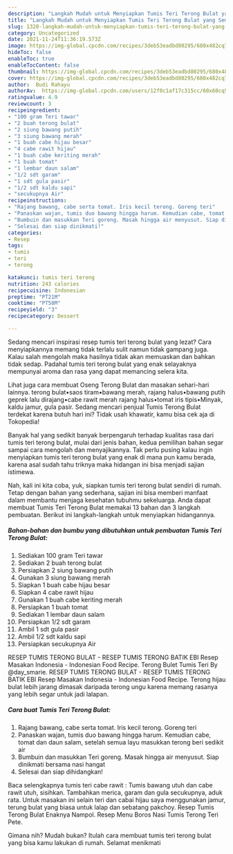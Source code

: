 ```yaml
---
description: "Langkah Mudah untuk Menyiapkan Tumis Teri Terong Bulat yang Sempurna"
title: "Langkah Mudah untuk Menyiapkan Tumis Teri Terong Bulat yang Sempurna"
slug: 1320-langkah-mudah-untuk-menyiapkan-tumis-teri-terong-bulat-yang-sempurna
category: Uncategorized
date: 2021-11-24T11:36:19.573Z
image: https://img-global.cpcdn.com/recipes/3deb53eadbd80295/680x482cq70/tumis-teri-terong-bulat-foto-resep-utama.jpg
hideToc: false
enableToc: true
enableTocContent: false
thumbnail: https://img-global.cpcdn.com/recipes/3deb53eadbd80295/680x482cq70/tumis-teri-terong-bulat-foto-resep-utama.jpg
cover: https://img-global.cpcdn.com/recipes/3deb53eadbd80295/680x482cq70/tumis-teri-terong-bulat-foto-resep-utama.jpg
author:  Budi Rahayu
authorAv:  https://img-global.cpcdn.com/users/12f0c1af17c315cc/60x60cq50/avatar.jpg
ratingvalue: 4.9
reviewcount: 3
recipeingredient:
- "100 gram Teri tawar"
- "2 buah terong bulat"
- "2 siung bawang putih"
- "3 siung bawang merah"
- "1 buah cabe hijau besar"
- "4 cabe rawit hijau"
- "1 buah cabe keriting merah"
- "1 buah tomat"
- "1 lembar daun salam"
- "1/2 sdt garam"
- "1 sdt gula pasir"
- "1/2 sdt kaldu sapi"
- "secukupnya Air"
recipeinstructions:
- "Rajang bawang, cabe serta tomat. Iris kecil terong. Goreng teri"
- "Panaskan wajan, tumis duo bawang hingga harum. Kemudian cabe, tomat dan daun salam, setelah semua layu masukkan terong beri sedikit air"
- "Bumbuin dan masukkan Teri goreng. Masak hingga air menyusut. Siap dinikmati bersama nasi hangat"
- "Selesai dan siap dinikmati!"
categories:
- Resep
tags:
- tumis
- teri
- terong

katakunci: tumis teri terong 
nutrition: 243 calories
recipecuisine: Indonesian
preptime: "PT21M"
cooktime: "PT58M"
recipeyield: "3"
recipecategory: Dessert

---
```



Sedang mencari inspirasi resep tumis teri terong bulat yang lezat? Cara menyiapkannya memang tidak terlalu sulit namun tidak gampang juga. Kalau salah mengolah maka hasilnya tidak akan memuaskan dan bahkan tidak sedap. Padahal tumis teri terong bulat yang enak selayaknya mempunyai aroma dan rasa yang dapat memancing selera kita.


Lihat juga cara membuat Oseng Terong Bulat dan masakan sehari-hari lainnya. terong bulat•saos tiram•bawang merah, rajang halus•bawang putih geprek lalu dirajang•cabe rawit merah rajang halus•tomat iris tipis•Minyak, kaldu jamur, gula pasir. Sedang mencari penjual Tumis Terong Bulat terdekat karena butuh hari ini? Tidak usah khawatir, kamu bisa cek aja di Tokopedia!

Banyak hal yang sedikit banyak berpengaruh terhadap kualitas rasa dari tumis teri terong bulat, mulai dari jenis bahan, kedua pemilihan bahan segar sampai cara mengolah dan menyajikannya. Tak perlu pusing kalau ingin menyiapkan tumis teri terong bulat yang enak di mana pun kamu berada, karena asal sudah tahu triknya maka hidangan ini bisa menjadi sajian istimewa.


Nah, kali ini kita coba, yuk, siapkan tumis teri terong bulat sendiri di rumah. Tetap dengan bahan yang sederhana, sajian ini bisa memberi manfaat dalam membantu menjaga kesehatan tubuhmu sekeluarga. Anda dapat membuat Tumis Teri Terong Bulat memakai 13 bahan dan 3 langkah pembuatan. Berikut ini langkah-langkah untuk menyiapkan hidangannya.

<!--inarticleads1-->

##### Bahan-bahan dan bumbu yang dibutuhkan untuk pembuatan Tumis Teri Terong Bulat:

1. Sediakan 100 gram Teri tawar
1. Sediakan 2 buah terong bulat
1. Persiapkan 2 siung bawang putih
1. Gunakan 3 siung bawang merah
1. Siapkan 1 buah cabe hijau besar
1. Siapkan 4 cabe rawit hijau
1. Gunakan 1 buah cabe keriting merah
1. Persiapkan 1 buah tomat
1. Sediakan 1 lembar daun salam
1. Persiapkan 1/2 sdt garam
1. Ambil 1 sdt gula pasir
1. Ambil 1/2 sdt kaldu sapi
1. Persiapkan secukupnya Air


RESEP TUMIS TERONG BULAT - RESEP TUMIS TERONG BATIK EBI Resep Masakan Indonesia - Indonesian Food Recipe. Terong Bulet Tumis Teri By @day_smarie. RESEP TUMIS TERONG BULAT - RESEP TUMIS TERONG BATIK EBI Resep Masakan Indonesia - Indonesian Food Recipe. Terong hijau bulat lebih jarang dimasak daripada terong ungu karena memang rasanya yang lebih segar untuk jadi lalapan. 

<!--inarticleads2-->

##### Cara buat Tumis Teri Terong Bulat:

1. Rajang bawang, cabe serta tomat. Iris kecil terong. Goreng teri
1. Panaskan wajan, tumis duo bawang hingga harum. Kemudian cabe, tomat dan daun salam, setelah semua layu masukkan terong beri sedikit air
1. Bumbuin dan masukkan Teri goreng. Masak hingga air menyusut. Siap dinikmati bersama nasi hangat
1. Selesai dan siap dihidangkan!

Baca selengkapnya tumis teri cabe rawit : Tumis bawang utuh dan cabe rawit utuh, sisihkan. Tambahkan merica, garam dan gula secukupnya, aduk rata. Untuk masakan ini selain teri dan cabai hijau saya menggunakan jamur, terung bulat yang biasa untuk lalap dan sebatang pakchoy. Resep Tumis Terong Bulat Enaknya Nampol. Resep Menu Boros Nasi Tumis Terong Teri Pete. 

Gimana nih? Mudah bukan? Itulah cara membuat tumis teri terong bulat yang bisa kamu lakukan di rumah. Selamat menikmati
